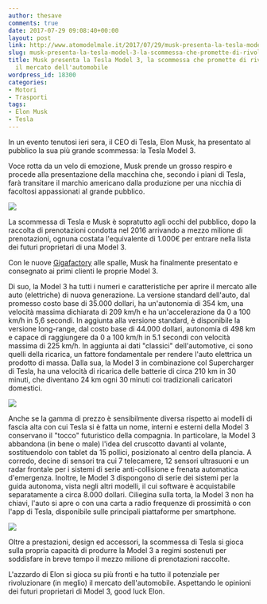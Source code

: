 ```yaml
---
author: thesave
comments: true
date: 2017-07-29 09:08:40+00:00
layout: post
link: http://www.atomodelmale.it/2017/07/29/musk-presenta-la-tesla-model-3-la-scommessa-che-promette-di-rivoluzionare-il-mercato-dellautomobile/
slug: musk-presenta-la-tesla-model-3-la-scommessa-che-promette-di-rivoluzionare-il-mercato-dellautomobile
title: Musk presenta la Tesla Model 3, la scommessa che promette di rivoluzionare
  il mercato dell'automobile
wordpress_id: 18300
categories:
- Motori
- Trasporti
tags:
- Elon Musk
- Tesla
---
```


In un evento tenutosi ieri sera, il CEO di Tesla, Elon Musk, ha presentato al pubblico la sua più grande scommessa: la Tesla Model 3.

Voce rotta da un velo di emozione, Musk prende un grosso respiro e procede alla presentazione della macchina che, secondo i piani di Tesla, farà transitare il marchio americano dalla produzione per una nicchia di facoltosi appassionati al grande pubblico.

![](http://www.atomodelmale.it/wp-content/uploads/2017/07/vrg_model_3_dashboard_profile_view.jpg)

La scommessa di Tesla e Musk è sopratutto agli occhi del pubblico, dopo la raccolta di prenotazioni condotta nel 2016 arrivando a mezzo milione di prenotazioni, ognuna costata l'equivalente di 1.000€ per entrare nella lista dei futuri proprietari di una Model 3.

Con le nuove [Gigafactory](http://www.atomodelmale.it/2017/04/27/elon-musk-100-gigafactory-bastano-per-il-fabbisogno-energetico-del-mondo/) alle spalle, Musk ha finalmente presentato e consegnato ai primi clienti le proprie Model 3.



Di suo, la Model 3 ha tutti i numeri e caratteristiche per aprire il mercato alle auto (elettriche) di nuova generazione. La versione standard dell'auto, dal promesso costo base di 35.000 dollari, ha un'autonomia di 354 km, una velocità massima dichiarata di 209 km/h e ha un'accelerazione da 0 a 100 km/h in 5,6 secondi. In aggiunta alla versione standard, è disponibile la versione long-range, dal costo base di 44.000 dollari, autonomia di 498 km e capace di raggiungere da 0 a 100 km/h in 5.1 secondi con velocità massima di 225 km/h. In aggiunta ai dati "classici" dell'automotive, ci sono quelli della ricarica, un fattore fondamentale per rendere l'auto elettrica un prodotto di massa. Dalla sua, la Model 3 in combinazione col Supercharger di Tesla, ha una velocità di ricarica delle batterie di circa 210 km in 30 minuti, che diventano 24 km ogni 30 minuti coi tradizionali caricatori domestici.

![](http://www.atomodelmale.it/wp-content/uploads/2017/07/vrg_model_3_dashboard_head_on_view.jpg)

Anche se la gamma di prezzo è sensibilmente diversa rispetto ai modelli di fascia alta con cui Tesla si è fatta un nome, interni e esterni della Model 3 conservano il "tocco" futuristico della compagnia. In particolare, la Model 3 abbandona (in bene o male) l'idea del cruscotto davanti al volante, sostituendolo con tablet da 15 pollici, posizionato al centro della plancia. A corredo, decine di sensori tra cui 7 telecamere, 12 sensori ultrasuoni e un radar frontale per i sistemi di serie anti-collisione e frenata automatica d'emergenza. Inoltre, le Model 3 dispongono di serie dei sistemi per la guida autonoma, vista negli altri modelli, il cui software è acquistabile separatamente a circa 8.000 dollari.
Ciliegina sulla torta, la Model 3 non ha chiavi, l'auto si apre o con una carta a radio frequenze di prossimità o con l'app di Tesla, disponibile sulle principali piattaforme per smartphone.

![](http://www.atomodelmale.it/wp-content/uploads/2017/07/vrg_model_3_interior_glass_roof.jpg)

Oltre a prestazioni, design ed accessori, la scommessa di Tesla si gioca sulla propria capacità di produrre la Model 3 a regimi sostenuti per soddisfare in breve tempo il mezzo milione di prenotazioni raccolte.

L'azzardo di Elon si gioca su più fronti e ha tutto il potenziale per rivoluzionare (in meglio) il mercato dell'automobile. Aspettando le opinioni dei futuri proprietari di Model 3, good luck Elon.
